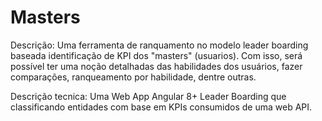 # Masters

Descrição: Uma ferramenta de ranquamento no modelo leader boarding baseada identificação de KPI dos "masters" (usuarios). Com isso, será possível ter uma noção detalhadas das habilidades dos usuários, fazer comparações, ranqueamento por habilidade, dentre outras.

Descrição tecnica: Uma Web App Angular 8+ Leader Boarding que classificando entidades com base em KPIs consumidos de uma web API.


